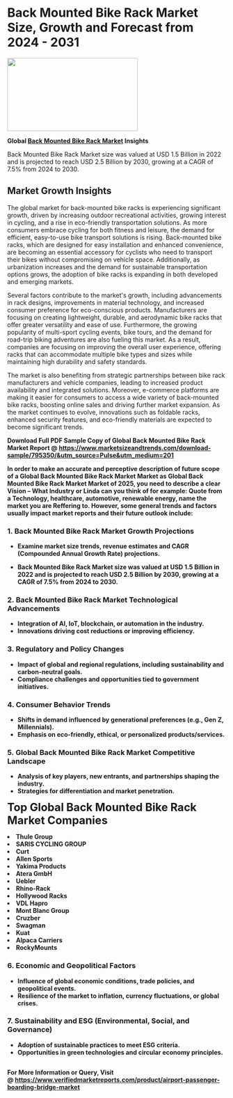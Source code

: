 <H1>Back Mounted Bike Rack Market Size, Growth and Forecast from 2024 - 2031</H1><img class="aligncenter size-medium wp-image-584254" src="https://thirdeyenews.in/wp-content/uploads/2024/09/Global-Market-Research-300x168.jpeg" alt="" width="300" height="168" /><p><strong>Global&nbsp;<a href="https://www.marketsizeandtrends.com/download-sample/795350/&amp;utm_source=Pulse&amp;utm_medium=201">Back Mounted Bike Rack Market</a> Insights</strong></p><p>Back Mounted Bike Rack Market size was valued at USD 1.5 Billion in 2022 and is projected to reach USD 2.5 Billion by 2030, growing at a CAGR of 7.5% from 2024 to 2030.</p><p><h2>Market Growth Insights</h2> <p>The global market for back-mounted bike racks is experiencing significant growth, driven by increasing outdoor recreational activities, growing interest in cycling, and a rise in eco-friendly transportation solutions. As more consumers embrace cycling for both fitness and leisure, the demand for efficient, easy-to-use bike transport solutions is rising. Back-mounted bike racks, which are designed for easy installation and enhanced convenience, are becoming an essential accessory for cyclists who need to transport their bikes without compromising on vehicle space. Additionally, as urbanization increases and the demand for sustainable transportation options grows, the adoption of bike racks is expanding in both developed and emerging markets.</p> <p><strong></strong></p> <p>Several factors contribute to the market's growth, including advancements in rack designs, improvements in material technology, and increased consumer preference for eco-conscious products. Manufacturers are focusing on creating lightweight, durable, and aerodynamic bike racks that offer greater versatility and ease of use. Furthermore, the growing popularity of multi-sport cycling events, bike tours, and the demand for road-trip biking adventures are also fueling this market. As a result, companies are focusing on improving the overall user experience, offering racks that can accommodate multiple bike types and sizes while maintaining high durability and safety standards.</p> <p>The market is also benefiting from strategic partnerships between bike rack manufacturers and vehicle companies, leading to increased product availability and integrated solutions. Moreover, e-commerce platforms are making it easier for consumers to access a wide variety of back-mounted bike racks, boosting online sales and driving further market expansion. As the market continues to evolve, innovations such as foldable racks, enhanced security features, and eco-friendly materials are expected to become significant trends.</p> <p><strong></p><p><span class=""><strong>Download Full PDF Sample Copy of Global Back Mounted Bike Rack Market Report</strong> @ <a href="https://www.marketsizeandtrends.com/download-sample/795350/&amp;utm_source=Pulse&amp;utm_medium=201" target="_blank">https://www.marketsizeandtrends.com/download-sample/795350/&amp;utm_source=Pulse&amp;utm_medium=201</a></span></p><p>In order to make an accurate and perceptive description of future scope of a Global&nbsp;Back Mounted Bike Rack Market Market as Global&nbsp;Back Mounted Bike Rack Market Market of 2025, you need to describe a clear Vision &ndash; What Industry or Linda can you think of for example: Quote from a Technology, healthcare, automotive, renewable energy, name the market you are Reffering to. However, some general trends and factors usually impact market reports and their future outlook include:</p><h3>1.&nbsp;<strong>Back Mounted Bike Rack Market Growth Projections</strong></h3><ul><li>Examine market size trends, revenue estimates and CAGR (Compounded Annual Growth Rate) projections.</li><li><p>Back Mounted Bike Rack Market size was valued at USD 1.5 Billion in 2022 and is projected to reach USD 2.5 Billion by 2030, growing at a CAGR of 7.5% from 2024 to 2030.</p></li></ul><h3>2.&nbsp;<strong>Back Mounted Bike Rack Market Technological Advancements</strong></h3><ul><li>Integration of AI, IoT, blockchain, or automation in the industry.</li><li>Innovations driving cost reductions or improving efficiency.</li></ul><h3>3.&nbsp;<strong>Regulatory and Policy Changes</strong></h3><ul><li>Impact of global and regional regulations, including sustainability and carbon-neutral goals.</li><li>Compliance challenges and opportunities tied to government initiatives.</li></ul><h3>4.&nbsp;<strong>Consumer Behavior Trends</strong></h3><ul><li>Shifts in demand influenced by generational preferences (e.g., Gen Z, Millennials).</li><li>Emphasis on eco-friendly, ethical, or personalized products/services.</li></ul><h3>5.&nbsp;<strong>Global Back Mounted Bike Rack Market Competitive Landscape</strong></h3><ul><li>Analysis of key players, new entrants, and partnerships shaping the industry.</li><li>Strategies for differentiation and market penetration.</li></ul><p data-pm-slice="1 1 []"><span style="color: inherit; font-family: inherit; font-size: 25px;">Top Global Back Mounted Bike Rack Market Companies</span></p><div class="" data-test-id=""><p><li>Thule Group</li><li> SARIS CYCLING GROUP</li><li> Curt</li><li> Allen Sports</li><li> Yakima Products</li><li> Atera GmbH</li><li> Uebler</li><li> Rhino-Rack</li><li> Hollywood Racks</li><li> VDL Hapro</li><li> Mont Blanc Group</li><li> Cruzber</li><li> Swagman</li><li> Kuat</li><li> Alpaca Carriers</li><li> RockyMounts</li></p></div><h3>6.&nbsp;<strong>Economic and Geopolitical Factors</strong></h3><ul><li>Influence of global economic conditions, trade policies, and geopolitical events.</li><li>Resilience of the market to inflation, currency fluctuations, or global crises.</li></ul><h3>7.&nbsp;<strong>Sustainability and ESG (Environmental, Social, and Governance)</strong></h3><ul><li>Adoption of sustainable practices to meet ESG criteria.</li><li>Opportunities in green technologies and circular economy principles.</li></ul><h2><strong style="font-size: 14px;">For More Information or Query, Visit @&nbsp;</strong><a style="background-color: #ffffff; font-size: 14px;" href="https://www.marketsizeandtrends.com/report/back-mounted-bike-rack-market/" target="_blank">https://www.verifiedmarketreports.com/product/airport-passenger-boarding-bridge-market</a></h2>
